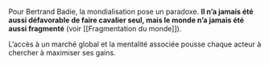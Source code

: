 Pour Bertrand Badie, la mondialisation pose un paradoxe. **Il n’a jamais été aussi défavorable de faire cavalier seul, mais le monde n’a jamais été aussi fragmenté** (voir [[Fragmentation du monde]]).

L’accès à un marché global et la mentalité associée pousse chaque acteur à chercher à maximiser ses gains.